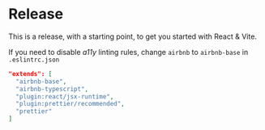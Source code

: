 # Release

This is a release, with a starting point, to get you started with React & Vite.

If you need to disable _a11y_ linting rules, change `airbnb` to `airbnb-base` in `.eslintrc.json`

```json
"extends": [
  "airbnb-base",
  "airbnb-typescript",
  "plugin:react/jsx-runtime",
  "plugin:prettier/recommended",
  "prettier"
]
```
